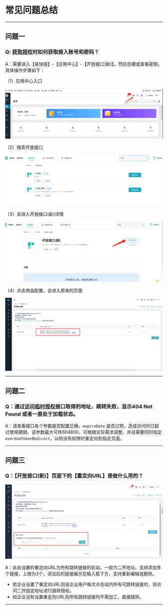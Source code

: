 # 常见问题总结

---
## 问题一
### Q: [获取授权](/docs/open-api/getting-started/auth)时如何获取接入账号和密码？

A：需要进入【易快报】-【应用中心】-【开放接口(新)】，然后创建或查看密钥。具体操作步骤如下：<br/>

（1）应用中心入口

![如何获取验证码](images/getAccessTokenNew1.png)

（2）搜索开放接口

![如何获取验证码](images/getAccessTokenNew2.png)

（3）击进入开放接口(新)详情

![如何获取验证码](images/getAccessTokenNew3.png)

（4）点击商品配置，会进入原来的页面

![如何获取验证码](images/getToken2.png)

---

## 问题二

### Q：通过[访问临时授权](/docs/open-api/getting-started/temp-auth)接口取得的地址，跳转失败，显示404 Not Found 或者一直处于加载状态。

A：请查看接口各个参数是否配置正确。`expireDate` 是否过短，造成访问时已超过使用期限。该参数最大可传604800，可根据实际需求调整。并且需要同时指定 `overdueTokenRedirect`，以防没有权限时重定向到指定页面。

---

## 问题三

### Q：【开放接口(新)】页面下的【重定向URL】是做什么用的？

![重定向URL](images/redirectURL.png)

A：此处设置的重定向URL为所有跳转链接的前站，一般为二开地址。支持添加多个链接，上限为3个，添加后的链接展示在输入框下方，支持重新编辑或删除。<br/>
- 若企业设置了重定向URL则该企业用户每次点击站内所有可跳转链接时，将访问二开固定地址进行跳转授权。
- 如企业没有设置重定向URL则所有跳转链接均不需加工，直接跳转。

---
